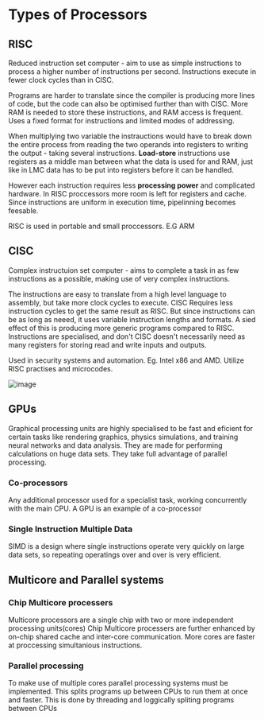 # Types of Processors

## RISC 
Reduced instruction set computer - aim to use as simple instructions to process a higher number of instructions per second. Instructions execute in fewer clock cycles than in CISC.

Programs are harder to translate since the compiler is producing more lines of code, but the code can also be optimised further than with CISC. More RAM is needed to store these instructions, and RAM access is frequent. Uses a fixed format for instructions and limited modes of addressing. 

When multiplying two variable the instrauctions would have to break down the entire process from reading the two operands into registers to writing the output - taking several instructions. **Load-store** instructions use registers as a middle man between what the data is used for and RAM, just like in LMC data has to be put into registers before it can be handled.

However each instruction requires less **processing power** and complicated hardware. In RISC proccessors more room is left for registers and cache. Since instructions are uniform in execution time, pipelinning becomes feesable.

RISC is used in portable and small proccessors. E.G ARM

## CISC

Complex instructuion set computer - aims to complete a task in as few instructions as a possible, making use of very complex instructions. 

The instructions are easy to translate from a high level language to assembly, but take more clock cycles to execute. CISC Requires less instruction cycles to get the same result as RISC. But since instructions can be as long as neeed, it uses variable instruction lengths and formats. A sied effect of this is producing more generic programs compared to RISC. Instructions are specialised, and don't CISC doesn't necessarily need as many registers for storing read and write inputs and outputs.

Used in security systems and automation. Eg. Intel x86 and AMD. Utilize RISC practises and microcodes.

![image](https://user-images.githubusercontent.com/72783315/137929032-43626ccc-ba85-4076-ae26-34988aba1f5a.png)

## GPUs
Graphical processing units are highly specialised to be fast and eficient for certain tasks like rendering graphics, physics simulations, and training neural networks and data analysis. They are made for performing calculations on huge data sets. They take full advantage of parallel processing.

### Co-processors
Any additional processor used for a specialist task, working concurrently with the main CPU. A GPU is an example of a co-processor

### Single Instruction Multiple Data
SIMD is a design where single instructions operate very quickly on large data sets, so repeating operatings over and over is very efficient.

## Multicore and Parallel systems

### Chip Multicore processers
Multicore processors are a single chip with two or more independent processing units(cores)
Chip Multicore processers are further enhanced by on-chip shared cache and inter-core communication. More cores are faster at proccessing simultanious instructions.

### Parallel processing
To make use of multiple cores parallel processing systems must be implemented. This splits programs up between CPUs to run them at once and faster. This is done by threading and loggically spliting programs between CPUs


